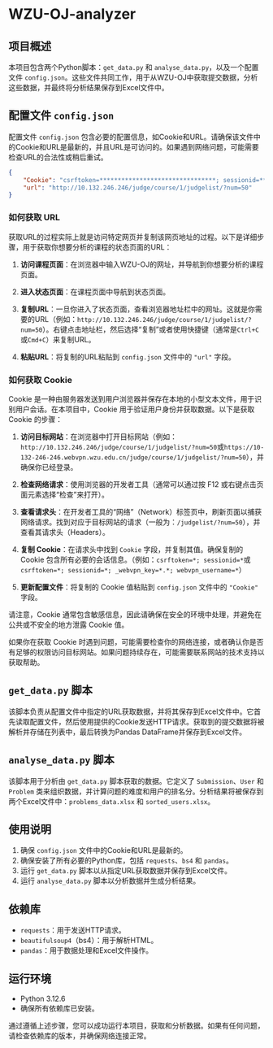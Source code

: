 # WZU-OJ-analyzer

## 项目概述

本项目包含两个Python脚本：`get_data.py` 和 `analyse_data.py`，以及一个配置文件 `config.json`。这些文件共同工作，用于从WZU-OJ中获取提交数据，分析这些数据，并最终将分析结果保存到Excel文件中。

## 配置文件 `config.json`

配置文件 `config.json` 包含必要的配置信息，如Cookie和URL。请确保该文件中的Cookie和URL是最新的，并且URL是可访问的。如果遇到网络问题，可能需要检查URL的合法性或稍后重试。

```json
{
    "Cookie": "csrftoken=********************************; sessionid=********************************",
    "url": "http://10.132.246.246/judge/course/1/judgelist/?num=50"
}
```

### 如何获取 URL

获取URL的过程实际上就是访问特定网页并复制该网页地址的过程。以下是详细步骤，用于获取你想要分析的课程的状态页面的URL：

1. **访问课程页面**：在浏览器中输入WZU-OJ的网址，并导航到你想要分析的课程页面。

2. **进入状态页面**：在课程页面中导航到状态页面。

3. **复制URL**：一旦你进入了状态页面，查看浏览器地址栏中的网址。这就是你需要的URL（例如：`http://10.132.246.246/judge/course/1/judgelist/?num=50`）。右键点击地址栏，然后选择“复制”或者使用快捷键（通常是`Ctrl+C`或`Cmd+C`）来复制URL。

4. **粘贴URL**：将复制的URL粘贴到 `config.json` 文件中的 `"url"` 字段。

### 如何获取 Cookie

Cookie 是一种由服务器发送到用户浏览器并保存在本地的小型文本文件，用于识别用户会话。在本项目中，Cookie 用于验证用户身份并获取数据。以下是获取 Cookie 的步骤：

1. **访问目标网站**：在浏览器中打开目标网站（例如：`http://10.132.246.246/judge/course/1/judgelist/?num=50`或`https://10-132-246-246.webvpn.wzu.edu.cn/judge/course/1/judgelist/?num=50`），并确保你已经登录。

2. **检查网络请求**：使用浏览器的开发者工具（通常可以通过按 F12 或右键点击页面元素选择“检查”来打开）。

3. **查看请求头**：在开发者工具的“网络”（Network）标签页中，刷新页面以捕获网络请求。找到对应于目标网站的请求（一般为：`/judgelist/?num=50`），并查看其请求头（Headers）。

4. **复制 Cookie**：在请求头中找到 `Cookie` 字段，并复制其值。确保复制的 Cookie 包含所有必要的会话信息。（例如：`csrftoken=*; sessionid=*`或`csrftoken=*; sessionid=*; _webvpn_key=*.*; webvpn_username=*`）

5. **更新配置文件**：将复制的 Cookie 值粘贴到 `config.json` 文件中的 `"Cookie"` 字段。

请注意，Cookie 通常包含敏感信息，因此请确保在安全的环境中处理，并避免在公共或不安全的地方泄露 Cookie 值。

如果你在获取 Cookie 时遇到问题，可能需要检查你的网络连接，或者确认你是否有足够的权限访问目标网站。如果问题持续存在，可能需要联系网站的技术支持以获取帮助。

## `get_data.py` 脚本

该脚本负责从配置文件中指定的URL获取数据，并将其保存到Excel文件中。它首先读取配置文件，然后使用提供的Cookie发送HTTP请求。获取到的提交数据将被解析并存储在列表中，最后转换为Pandas DataFrame并保存到Excel文件。

## `analyse_data.py` 脚本

该脚本用于分析由 `get_data.py` 脚本获取的数据。它定义了 `Submission`、`User` 和 `Problem` 类来组织数据，并计算问题的难度和用户的排名分。分析结果将被保存到两个Excel文件中：`problems_data.xlsx` 和 `sorted_users.xlsx`。

## 使用说明

1. 确保 `config.json` 文件中的Cookie和URL是最新的。
2. 确保安装了所有必要的Python库，包括 `requests`、`bs4` 和 `pandas`。
3. 运行 `get_data.py` 脚本以从指定URL获取数据并保存到Excel文件。
4. 运行 `analyse_data.py` 脚本以分析数据并生成分析结果。

## 依赖库

- `requests`：用于发送HTTP请求。
- `beautifulsoup4`（bs4）：用于解析HTML。
- `pandas`：用于数据处理和Excel文件操作。

## 运行环境

- Python 3.12.6
- 确保所有依赖库已安装。

通过遵循上述步骤，您可以成功运行本项目，获取和分析数据。如果有任何问题，请检查依赖库的版本，并确保网络连接正常。
